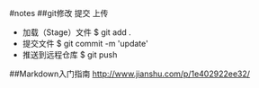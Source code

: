 #notes
##git修改 提交 上传
* 加载（Stage）文件 $ git add .
* 提交文件 $ git commit -m 'update'
* 推送到远程仓库 $ git push  

##Markdown入门指南
http://www.jianshu.com/p/1e402922ee32/
